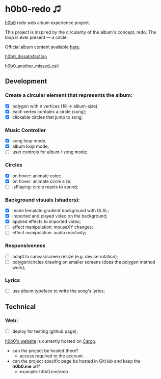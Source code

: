 # h0b0-redo ♫
[h0b0](https://h0b0.me/) redo web album experience project.

This project is inspired by the circularity of the album's concept, redo. The loop is ever present — a circle.

Official album content available [here](https://drive.google.com/drive/folders/1kbU2m7MsgDR70X9ytpOXQHqAP5D7XkWZ).

[h0b0_dissatisfaction](https://youtu.be/twTQTY6uEU8)

[h0b0_another_missed_call](https://youtu.be/5mxBF0tPP5g)

## Development
### Create a circular element that represents the album:
- [x] polygon with n vertices (18 → album-size);
- [x] each vertex contains a circle (song);
- [x] clickable circles that jump to song;

### Music Controller
- [x] song loop mode;
- [x] album loop mode;
- [ ] user controls for album / song mode;

### Circles
- [x] on hover: animate color;
- [x] on hover: animate circle size;
- [ ] isPlaying: circle reacts to sound;

### Background visuals (shaders):
- [x] made template gradient background with GLSL;
- [x] imported and played video on the background;
- [x] applied effects to imported video;
- [ ] effect manipulation: mouseXY changes;
- [ ] effect manipulation: audio reactivity;

### Responsiveness
- [ ] adapt to canvas/screen resize (e.g. device rotation);
- [ ] polygon/circles drawing on smaller screens (does the polygon method work);

### Lyrics
- [ ] use album typeface to write the song's lyrics;

## Technical
### Web:
- [ ] deploy for testing (github page);

[h0b0's website](hobo.me) is currently hosted on [Cargo](https://cargo.site/).
  - can the project be hosted there?
    - access required to the account.
  - can the project specific page be hosted in GitHub and keep the **h0b0.me** url?
    - example: h0b0.me/redo
